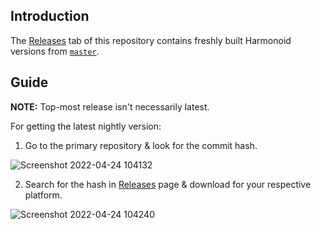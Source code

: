 ## Introduction

The [Releases](https://github.com/harmonoid/harmonoid-nightly/releases) tab of this repository contains freshly built Harmonoid versions from [`master`](https://github.com/harmonoid/harmonoid).


## Guide

**NOTE:** Top-most release isn't necessarily latest.

For getting the latest nightly version:

1. Go to the primary repository & look for the commit hash.

![Screenshot 2022-04-24 104132](https://user-images.githubusercontent.com/28951144/164957678-32f2eab7-b0c3-4411-a22c-53bbcbdbfd14.png)

2. Search for the hash in [Releases](https://github.com/harmonoid/harmonoid-nightly/releases) page & download for your respective platform.

![Screenshot 2022-04-24 104240](https://user-images.githubusercontent.com/28951144/164957688-25f82f5c-4cc5-49de-ad3a-aa3d19c1110d.png)
